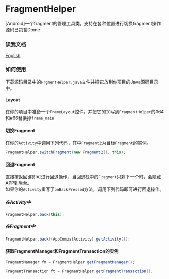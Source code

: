 # FragmentHelper
[Android]一个fragment的管理工具类，支持在各种位置进行切换fragment操作  
源码已包含Dome
### 读我文档
[English](.\README-EN.md)
### 如何使用
下载源码目录中的```FrgmentHelper.java```文件并把它放到你项目的Java源码目录中。
#### Layout
在你的项目中准备一个```FrameLayout```控件，并把它的```ID```写到```FragmentHelper```的#64和#66替换掉```frame_main```
#### 切换Fragment
在你的```Activity```中调用下列代码，其中```Fragment2```为目标```Fragment```的实例。
```Java
FragmentHelper.switchFragment(new Fragment2(), this);
```
#### 回退Fragment
直接按返回键即可进行回退操作，当回退栈中的```Fragment```只剩下一个时，会隐藏APP到后台。  
如果你的```Activity```重写了```onBackPressed```方法，调用下列代码即可进行回退操作。
##### 在Activity中
```Java
FragmentHelper.back(this);
```
##### 在Fragment中
```Java
FragmentHelper.back((AppCompatActivity) getActivity());
```
#### 获取FragmentManager和FragmentTransaction的实例
```Java
FragmentManager fm = FragmentHelper.getFragmentManager();

FragmentTransaction ft = FragmentHelper.getFragmentTransaction();
```
